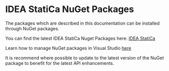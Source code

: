 # IDEA StatiCa NuGet Packages

The packages which are described in this documentation can be installed through NuGet packages.

You can find the latest IDEA StatiCa Nuget Packages here: [IDEA StatiCa](https://www.nuget.org/packages?q=Tags%3A%22IdeaStatiCa%22)

Learn how to manage NuGet packages in Visual Studio [here](https://learn.microsoft.com/en-us/nuget/consume-packages/install-use-packages-visual-studio)

It is recommend where possible to update to the latest version of the NuGet package to benefit for the latest API enhancements.